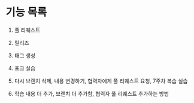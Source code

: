 # 기능 목록
1. 풀 리퀘스트
2. 릴리즈
3. 태그 생성
4. 포크 실습
5. 다시 브랜치 삭제, 내용 변경하기, 협력자에게 풀 리퀘스트 요청, 7주차 복습 실습

6. 학습 내용 더 추가, 브랜치 더 추가함, 협력자 풀 리퀘스트 추가하는 방법

